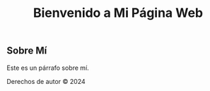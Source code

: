 <!DOCTYPE html>
<html lang="es">
<head>
    <meta charset="UTF-8">
    <meta name="viewport" content="width=device-width, initial-scale=1.0">
    <title>Mi Página Web</title>
    <link rel="stylesheet" href="styles.css"> <!-- Enlace a tu hoja de estilos -->
</head>
<body>
    <header>
        <h1>Bienvenido a Mi Página Web</h1>
    </header>
    <main>
        <section>
            <h2>Sobre Mí</h2>
            <p>Este es un párrafo sobre mí.</p>
        </section>
    </main>
    <footer>
        <p>Derechos de autor © 2024</p>
    </footer>
    <script src="scripts.js"></script> <!-- Enlace a tu archivo de JavaScript -->
</body>
</html>
